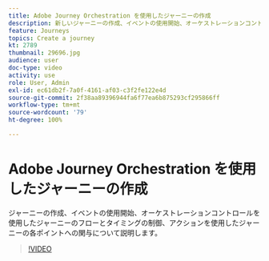 ```yaml
---
title: Adobe Journey Orchestration を使用したジャーニーの作成
description: 新しいジャーニーの作成、イベントの使用開始、オーケストレーションコントロールを使用したジャーニーのフローとタイミングの制御、アクションを使用したジャーニーの各ポイントへの関与について説明します。
feature: Journeys
topics: Create a journey
kt: 2789
thumbnail: 29696.jpg
audience: user
doc-type: video
activity: use
role: User, Admin
exl-id: ec61db2f-7a0f-4161-af03-c3f2fe122e4d
source-git-commit: 2f38aa89396944fa6f77ea6b875293cf295866ff
workflow-type: tm+mt
source-wordcount: '79'
ht-degree: 100%

---
```



# Adobe Journey Orchestration を使用したジャーニーの作成

ジャーニーの作成、イベントの使用開始、オーケストレーションコントロールを使用したジャーニーのフローとタイミングの制御、アクションを使用したジャーニーの各ポイントへの関与について説明します。

>[!VIDEO](https://video.tv.adobe.com/v/29696?quality=12)

